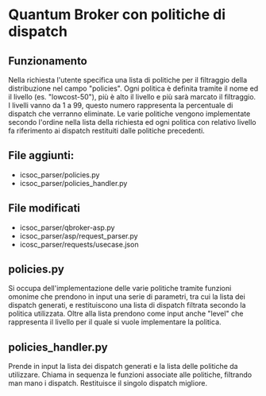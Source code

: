 # Quantum Broker con politiche di dispatch
## Funzionamento
Nella richiesta l'utente specifica una lista di politiche per il filtraggio della distribuzione nel campo "policies". Ogni politica è definita tramite il nome ed il livello (es. "lowcost-50"), più è alto il livello e più sarà marcato il filtraggio. I livelli vanno da 1 a 99, questo numero rappresenta la percentuale di dispatch che verranno eliminate. Le varie politiche vengono implementate secondo l'ordine nella lista della richiesta ed ogni politica con relativo livello fa riferimento ai dispatch restituiti dalle politiche precedenti.
## File aggiunti:
- icsoc_parser/policies.py
- icsoc_parser/policies_handler.py
## File modificati
- icsoc_parser/qbroker-asp.py
- icsoc_parser/asp/request_parser.py
- icosc_parser/requests/usecase.json
## policies.py
Si occupa dell'implementazione delle varie politiche tramite funzioni omonime che prendono in input una serie di parametri, tra cui la lista dei dispatch generati, e restituiscono una lista di dispatch filtrata secondo la politica utilizzata. Oltre alla lista prendono come input anche "level" che rappresenta il livello per il quale si vuole implementare la politica.
## policies_handler.py
Prende in input la lista dei dispatch generati e la lista delle politiche da utilizzare. Chiama in sequenza le funzioni associate alle politiche, filtrando man mano i dispatch. Restituisce il singolo dispatch migliore.